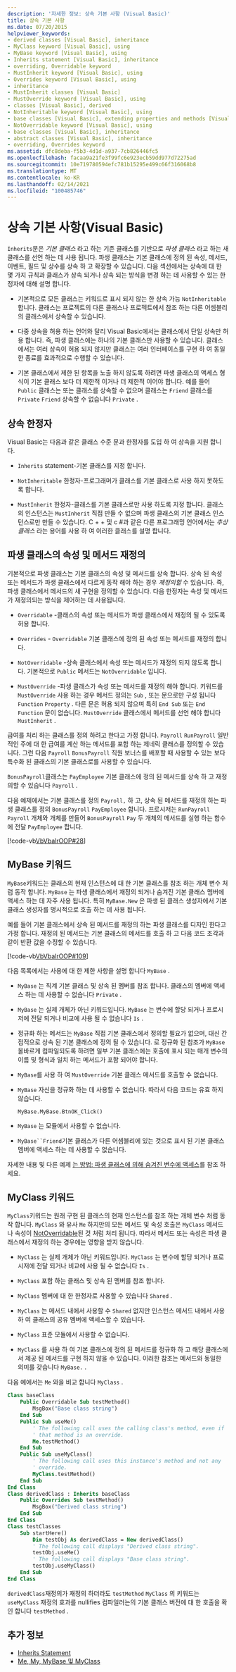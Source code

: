 ```yaml
---
description: '자세한 정보: 상속 기본 사항 (Visual Basic)'
title: 상속 기본 사항
ms.date: 07/20/2015
helpviewer_keywords:
- derived classes [Visual Basic], inheritance
- MyClass keyword [Visual Basic], using
- MyBase keyword [Visual Basic], using
- Inherits statement [Visual Basic], inheritance
- overriding, Overridable keyword
- MustInherit keyword [Visual Basic], using
- Overrides keyword [Visual Basic], using
- inheritance
- MustInherit classes [Visual Basic]
- MustOverride keyword [Visual Basic], using
- classes [Visual Basic], derived
- NotInheritable keyword [Visual Basic], using
- base classes [Visual Basic], extending properties and methods [Visual Basic]
- NotOverridable keyword [Visual Basic], using
- base classes [Visual Basic], inheritance
- abstract classes [Visual Basic], inheritance
- overriding, Overrides keyword
ms.assetid: dfc8deba-f5b3-4d1d-a937-7cb826446fc5
ms.openlocfilehash: facaa9a21fe3f99fc6e923ecb59dd977d72275ad
ms.sourcegitcommit: 10e719780594efc781b15295e499c66f316068b8
ms.translationtype: MT
ms.contentlocale: ko-KR
ms.lasthandoff: 02/14/2021
ms.locfileid: "100485746"
---
```

# <a name="inheritance-basics-visual-basic"></a>상속 기본 사항(Visual Basic)

`Inherits`문은 *기본 클래스* 라고 하는 기존 클래스를 기반으로 *파생 클래스* 라고 하는 새 클래스를 선언 하는 데 사용 됩니다. 파생 클래스는 기본 클래스에 정의 된 속성, 메서드, 이벤트, 필드 및 상수를 상속 하 고 확장할 수 있습니다. 다음 섹션에서는 상속에 대 한 몇 가지 규칙과 클래스가 상속 되거나 상속 되는 방식을 변경 하는 데 사용할 수 있는 한정자에 대해 설명 합니다.

- 기본적으로 모든 클래스는 키워드로 표시 되지 않는 한 상속 가능 `NotInheritable` 합니다. 클래스는 프로젝트의 다른 클래스나 프로젝트에서 참조 하는 다른 어셈블리의 클래스에서 상속할 수 있습니다.

- 다중 상속을 허용 하는 언어와 달리 Visual Basic에서는 클래스에서 단일 상속만 허용 합니다. 즉, 파생 클래스에는 하나의 기본 클래스만 사용할 수 있습니다. 클래스에서는 여러 상속이 허용 되지 않지만 클래스는 여러 인터페이스를 구현 하 여 동일한 종료를 효과적으로 수행할 수 있습니다.

- 기본 클래스에서 제한 된 항목을 노출 하지 않도록 하려면 파생 클래스의 액세스 형식이 기본 클래스 보다 더 제한적 이거나 더 제한적 이어야 합니다. 예를 들어 `Public` 클래스는 또는 클래스를 상속할 수 없으며 클래스는 `Friend` 클래스를 `Private` `Friend` 상속할 수 없습니다 `Private` .

## <a name="inheritance-modifiers"></a>상속 한정자

Visual Basic는 다음과 같은 클래스 수준 문과 한정자를 도입 하 여 상속을 지원 합니다.

- `Inherits` statement-기본 클래스를 지정 합니다.

- `NotInheritable` 한정자-프로그래머가 클래스를 기본 클래스로 사용 하지 못하도록 합니다.

- `MustInherit` 한정자-클래스를 기본 클래스로만 사용 하도록 지정 합니다. 클래스의 인스턴스는 `MustInherit` 직접 만들 수 없으며 파생 클래스의 기본 클래스 인스턴스로만 만들 수 있습니다. C + + 및 c #과 같은 다른 프로그래밍 언어에서는 *추상 클래스* 라는 용어를 사용 하 여 이러한 클래스를 설명 합니다.

## <a name="overriding-properties-and-methods-in-derived-classes"></a>파생 클래스의 속성 및 메서드 재정의

기본적으로 파생 클래스는 기본 클래스의 속성 및 메서드를 상속 합니다. 상속 된 속성 또는 메서드가 파생 클래스에서 다르게 동작 해야 하는 경우 *재정의할* 수 있습니다. 즉, 파생 클래스에서 메서드의 새 구현을 정의할 수 있습니다. 다음 한정자는 속성 및 메서드가 재정의되는 방식을 제어하는 데 사용됩니다.

- `Overridable` -클래스의 속성 또는 메서드가 파생 클래스에서 재정의 될 수 있도록 허용 합니다.

- `Overrides` - `Overridable` 기본 클래스에 정의 된 속성 또는 메서드를 재정의 합니다.

- `NotOverridable` -상속 클래스에서 속성 또는 메서드가 재정의 되지 않도록 합니다. 기본적으로 `Public` 메서드는 `NotOverridable` 입니다.

- `MustOverride` -파생 클래스가 속성 또는 메서드를 재정의 해야 합니다. 키워드를 `MustOverride` 사용 하는 경우 메서드 정의는 `Sub` , 또는 문으로만 구성 됩니다 `Function` `Property` . 다른 문은 허용 되지 않으며 특히 `End Sub` 또는 `End Function` 문이 없습니다. `MustOverride` 클래스에서 메서드를 선언 해야 합니다 `MustInherit` .

급여를 처리 하는 클래스를 정의 하려고 한다고 가정 합니다. `Payroll` `RunPayroll` 일반적인 주에 대 한 급여를 계산 하는 메서드를 포함 하는 제네릭 클래스를 정의할 수 있습니다. 그런 다음 `Payroll` `BonusPayroll` 직원 보너스를 배포할 때 사용할 수 있는 보다 특수화 된 클래스의 기본 클래스로를 사용할 수 있습니다.

`BonusPayroll`클래스는 `PayEmployee` 기본 클래스에 정의 된 메서드를 상속 하 고 재정의할 수 있습니다 `Payroll` .

다음 예제에서는 기본 클래스를 정의 `Payroll,` 하 고, 상속 된 메서드를 재정의 하는 파생 클래스를 정의 `BonusPayroll` `PayEmployee` 합니다. 프로시저는 `RunPayroll` `Payroll` 개체와 개체를 만들어 `BonusPayroll` `Pay` 두 개체의 메서드를 실행 하는 함수에 전달 `PayEmployee` 합니다.

[!code-vb[VbVbalrOOP#28](~/samples/snippets/visualbasic/VS_Snippets_VBCSharp/VbVbalrOOP/VB/OOP.vb#28)]

## <a name="the-mybase-keyword"></a>MyBase 키워드

`MyBase`키워드는 클래스의 현재 인스턴스에 대 한 기본 클래스를 참조 하는 개체 변수 처럼 동작 합니다. `MyBase` 는 파생 클래스에서 재정의 되거나 숨겨진 기본 클래스 멤버에 액세스 하는 데 자주 사용 됩니다. 특히 `MyBase.New` 은 파생 된 클래스 생성자에서 기본 클래스 생성자를 명시적으로 호출 하는 데 사용 됩니다.

예를 들어 기본 클래스에서 상속 된 메서드를 재정의 하는 파생 클래스를 디자인 한다고 가정 합니다. 재정의 된 메서드는 기본 클래스의 메서드를 호출 하 고 다음 코드 조각과 같이 반환 값을 수정할 수 있습니다.

[!code-vb[VbVbalrOOP#109](~/samples/snippets/visualbasic/VS_Snippets_VBCSharp/VbVbalrOOP/VB/OOP.vb#109)]

다음 목록에서는 사용에 대 한 제한 사항을 설명 합니다 `MyBase` .

- `MyBase` 는 직계 기본 클래스 및 상속 된 멤버를 참조 합니다. 클래스의 멤버에 액세스 하는 데 사용할 수 없습니다 `Private` .

- `MyBase` 는 실제 개체가 아닌 키워드입니다. `MyBase` 는 변수에 할당 되거나 프로시저에 전달 되거나 비교에 사용 될 수 없습니다 `Is` .

- 정규화 하는 메서드는 `MyBase` 직접 기본 클래스에서 정의할 필요가 없으며, 대신 간접적으로 상속 된 기본 클래스에 정의 될 수 있습니다. 로 정규화 된 참조가 `MyBase` 올바르게 컴파일되도록 하려면 일부 기본 클래스에는 호출에 표시 되는 매개 변수의 이름 및 형식과 일치 하는 메서드가 포함 되어야 합니다.

- `MyBase`를 사용 하 여 `MustOverride` 기본 클래스 메서드를 호출할 수 없습니다.

- `MyBase` 자신을 정규화 하는 데 사용할 수 없습니다. 따라서 다음 코드는 유효 하지 않습니다.

  `MyBase.MyBase.BtnOK_Click()`

- `MyBase` 는 모듈에서 사용할 수 없습니다.

- `MyBase``Friend`기본 클래스가 다른 어셈블리에 있는 것으로 표시 된 기본 클래스 멤버에 액세스 하는 데 사용할 수 없습니다.

자세한 내용 및 다른 예제 [는 방법: 파생 클래스에 의해 숨겨진 변수에 액세스](../declared-elements/how-to-access-a-variable-hidden-by-a-derived-class.md)를 참조 하세요.

## <a name="the-myclass-keyword"></a>MyClass 키워드

`MyClass`키워드는 원래 구현 된 클래스의 현재 인스턴스를 참조 하는 개체 변수 처럼 동작 합니다. `MyClass` 와 유사 `Me` 하지만의 모든 메서드 및 속성 호출은 `MyClass` 메서드나 속성이 [NotOverridable](../../../language-reference/modifiers/notoverridable.md)된 것 처럼 처리 됩니다. 따라서 메서드 또는 속성은 파생 클래스에서 재정의 하는 경우에는 영향을 받지 않습니다.

- `MyClass` 는 실제 개체가 아닌 키워드입니다. `MyClass` 는 변수에 할당 되거나 프로시저에 전달 되거나 비교에 사용 될 수 없습니다 `Is` .

- `MyClass` 포함 하는 클래스 및 상속 된 멤버를 참조 합니다.

- `MyClass` 멤버에 대 한 한정자로 사용할 수 있습니다 `Shared` .

- `MyClass` 는 메서드 내에서 사용할 수 `Shared` 없지만 인스턴스 메서드 내에서 사용 하 여 클래스의 공유 멤버에 액세스할 수 있습니다.

- `MyClass` 표준 모듈에서 사용할 수 없습니다.

- `MyClass` 를 사용 하 여 기본 클래스에 정의 된 메서드를 정규화 하 고 해당 클래스에서 제공 된 메서드를 구현 하지 않을 수 있습니다. 이러한 참조는 메서드와 동일한 의미를 갖습니다 `MyBase.` .

다음 예에서는 `Me` 와을 비교 합니다 `MyClass` .

```vb
Class baseClass
    Public Overridable Sub testMethod()
        MsgBox("Base class string")
    End Sub
    Public Sub useMe()
        ' The following call uses the calling class's method, even if
        ' that method is an override.
        Me.testMethod()
    End Sub
    Public Sub useMyClass()
        ' The following call uses this instance's method and not any
        ' override.
        MyClass.testMethod()
    End Sub
End Class
Class derivedClass : Inherits baseClass
    Public Overrides Sub testMethod()
        MsgBox("Derived class string")
    End Sub
End Class
Class testClasses
    Sub startHere()
        Dim testObj As derivedClass = New derivedClass()
        ' The following call displays "Derived class string".
        testObj.useMe()
        ' The following call displays "Base class string".
        testObj.useMyClass()
    End Sub
End Class
```

`derivedClass`재정의가 재정의 하더라도 `testMethod` `MyClass` 의 키워드는 `useMyClass` 재정의 효과를 nullifies 컴파일러는의 기본 클래스 버전에 대 한 호출을 확인 합니다 `testMethod` .

## <a name="see-also"></a>추가 정보

- [Inherits Statement](../../../language-reference/statements/inherits-statement.md)
- [Me, My, MyBase 및 MyClass](../../program-structure/me-my-mybase-and-myclass.md)
